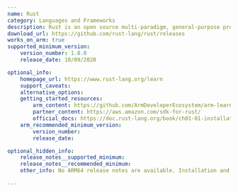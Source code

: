 ```yaml
---
name: Rust
category: Languages and Frameworks
description: Rust is an open source multi-paradigm, general-purpose programming language that emphasizes performance, type safety, and concurrency.
download_url: https://github.com/rust-lang/rust/releases
works_on_arm: true
supported_minimum_version:
    version_number: 1.8.0
    release_date: 10/09/2020

optional_info:
    homepage_url: https://www.rust-lang.org/learn
    support_caveats:
    alternative_options:
    getting_started_resources:
        arm_content: https://github.com/ArmDeveloperEcosystem/arm-learning-paths/blob/main/content/install-guides/rust.md
        partner_content: https://aws.amazon.com/sdk-for-rust/
        official_docs: https://doc.rust-lang.org/book/ch01-01-installation.html
    arm_recommended_minimum_version:
        version_number: 
        release_date:

optional_hidden_info:
    release_notes__supported_minimum: 
    release_notes__recommended_minimum:
    other_info: No ARM64 release notes are available. Installation and testing is done via tar.
    
---
```

